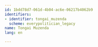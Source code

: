 ```yaml
---
id: 1bdd78d7-061d-4b04-ac6e-06217b4062b9
identifiers:
- identifier: tongai_muzenda
  scheme: everypolitician_legacy
name: Tongai Muzenda
lang: en

---
```

